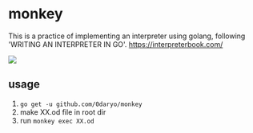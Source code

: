 # monkey

This is a practice of implementing an interpreter using golang,
following 'WRITING AN INTERPRETER IN GO'.
https://interpreterbook.com/

![](https://github.com/0daryo/monkey/workflows/ci/badge.svg)

## usage

1. `go get -u github.com/0daryo/monkey`
2. make XX.od file in root dir
3. run `monkey exec XX.od`
